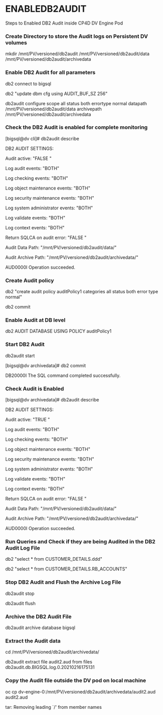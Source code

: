 # ENABLEDB2AUDIT
Steps to Enabled DB2 Audit inside CP4D DV Engine Pod

### Create Directory to store the Audit logs on Persistent DV volumes 

mkdir /mnt/PV/versioned/db2audit /mnt/PV/versioned/db2audit/data /mnt/PV/versioned/db2audit/archivedata

### Enable DB2 Audit for all parameters

db2 connect to bigsql

db2 "update dbm cfg using AUDIT_BUF_SZ 256"

db2audit configure scope all status both errortype normal datapath /mnt/PV/versioned/db2audit/data archivepath /mnt/PV/versioned/db2audit/archivedata

### Check the DB2 Audit is enabled for complete monitoring

[bigsql@dv cli]# db2audit describe

DB2 AUDIT SETTINGS:

Audit active: "FALSE "

Log audit events: "BOTH"

Log checking events: "BOTH"

Log object maintenance events: "BOTH"

Log security maintenance events: "BOTH"

Log system administrator events: "BOTH"

Log validate events: "BOTH"

Log context events: "BOTH"

Return SQLCA on audit error: "FALSE "

Audit Data Path: "/mnt/PV/versioned/db2audit/data/"

Audit Archive Path: "/mnt/PV/versioned/db2audit/archivedata/"

AUD0000I Operation succeeded.

### Create Audit policy
db2 "create audit policy auditPolicy1 categories all status both error type normal"

db2 commit

### Enable Audit at DB level
db2 AUDIT DATABASE USING POLICY auditPolicy1 

### Start DB2 Audit
db2audit start

[bigsql@dv archivedata]# db2 commit

DB20000I The SQL command completed successfully.

### Check Audit is Enabled
[bigsql@dv archivedata]# db2audit describe

DB2 AUDIT SETTINGS:

Audit active: "TRUE "

Log audit events: "BOTH"

Log checking events: "BOTH"

Log object maintenance events: "BOTH"

Log security maintenance events: "BOTH"

Log system administrator events: "BOTH"

Log validate events: "BOTH"

Log context events: "BOTH"

Return SQLCA on audit error: "FALSE "

Audit Data Path: "/mnt/PV/versioned/db2audit/data/"

Audit Archive Path: "/mnt/PV/versioned/db2audit/archivedata/"

AUD0000I Operation succeeded.

### Run Queries and Check if they are being Audited in the DB2 Audit Log File

db2 "select * from CUSTOMER_DETAILS.ddd"

db2 "select * from CUSTOMER_DETAILS.RB_ACCOUNTS"

### Stop DB2 Audit and Flush the Archive Log File

db2audit stop

db2audit flush

### Archive the DB2 Audit File
db2audit archive database bigsql

### Extract the Audit data
cd /mnt/PV/versioned/db2audit/archivedata/

db2audit extract file audit2.aud from files db2audit.db.BIGSQL.log.0.20210216175131

### Copy the Audit file outside the DV pod on local machine
oc cp dv-engine-0:/mnt/PV/versioned/db2audit/archivedata/audit2.aud audit2.aud

tar: Removing leading `/' from member names
